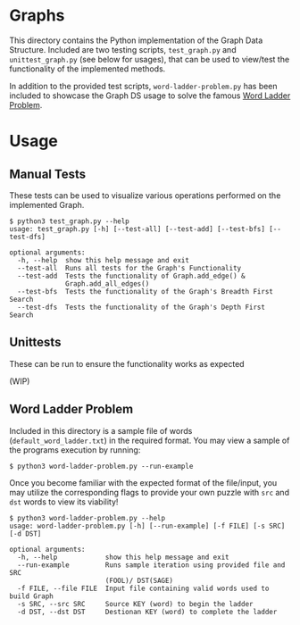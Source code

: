 # Graphs
This directory contains the Python implementation of the Graph Data Structure. Included are two testing scripts, `test_graph.py` and `unittest_graph.py` (see below for usages), that can be used to view/test the functionality of the implemented methods.

In addition to the provided test scripts, `word-ladder-problem.py` has been included to showcase the Graph DS usage to solve the famous [Word Ladder Problem](https://en.wikipedia.org/wiki/Word_ladder).

# Usage

## Manual Tests
These tests can be used to visualize various operations performed on the implemented Graph.
```
$ python3 test_graph.py --help
usage: test_graph.py [-h] [--test-all] [--test-add] [--test-bfs] [--test-dfs]

optional arguments:
  -h, --help  show this help message and exit
  --test-all  Runs all tests for the Graph's Functionality
  --test-add  Tests the functionality of Graph.add_edge() &
              Graph.add_all_edges()
  --test-bfs  Tests the functionality of the Graph's Breadth First Search
  --test-dfs  Tests the functionality of the Graph's Depth First Search
```

## Unittests
These can be run to ensure the functionality works as expected

(WIP)

## Word Ladder Problem
Included in this directory is a sample file of words (`default_word_ladder.txt`) in the required format. You may view a sample of the programs execution by running:
```
$ python3 word-ladder-problem.py --run-example
```

Once you become familiar with the expected format of the file/input, you may utilize the corresponding flags to provide your own puzzle with `src` and `dst` words to view its viability!
```
$ python3 word-ladder-problem.py --help
usage: word-ladder-problem.py [-h] [--run-example] [-f FILE] [-s SRC] [-d DST]

optional arguments:
  -h, --help            show this help message and exit
  --run-example         Runs sample iteration using provided file and SRC
                        (FOOL)/ DST(SAGE)
  -f FILE, --file FILE  Input file containing valid words used to build Graph
  -s SRC, --src SRC     Source KEY (word) to begin the ladder
  -d DST, --dst DST     Destionan KEY (word) to complete the ladder
```